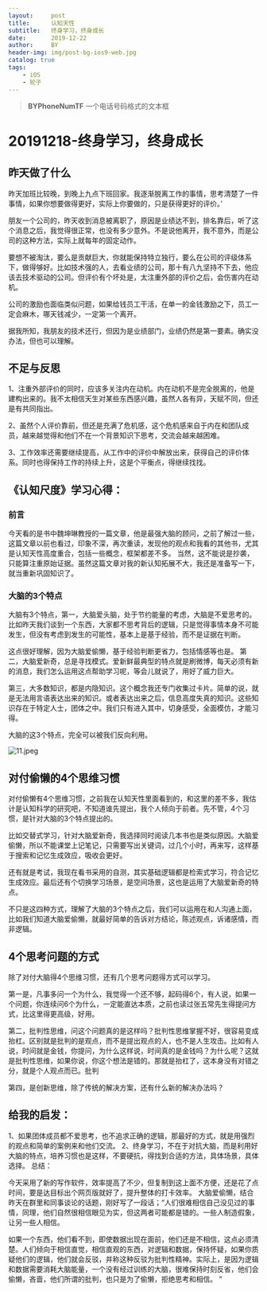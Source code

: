 ```yaml
---
layout:     post
title:      认知天性
subtitle:   终身学习，终身成长
date:       2019-12-22
author:     BY
header-img: img/post-bg-ios9-web.jpg
catalog: true
tags:
    - iOS
    - 轮子
---
```


>**BYPhoneNumTF** 一个电话号码格式的文本框

# 20191218-终身学习，终身成长
## 昨天做了什么
昨天加班比较晚，到晚上九点下班回家。我逐渐脱离工作的事情，思考清楚了一件事情，如果你想要做得更好，实际上你要做的，只是获得更好的评价。’

朋友一个公司的，昨天收到消息被离职了，原因是业绩达不到，排名靠后，听了这个消息之后，我觉得很正常，也没有多少意外。不是说他离开，我不意外，而是公司的这种方法，实际上就每年的固定动作。

要想不被淘汰，要么是贡献巨大，你就能保持特立独行，要么在公司的评级体系下，做得够好。比如技术强的人，去看业绩的公司，那十有八九坚持不下去，他应该去技术驱动的公司。但评价有个坏处是，太注重外部的评价之后，会伤害内在动机。

公司的激励也面临类似问题，如果给钱员工干活，在单一的金钱激励之下，员工一定会麻木，哪天钱减少，一定第一个离开。

据我所知，我朋友的技术还行，但因为是业绩部门，业绩仍然是第一要素。确实没办法，但也可以理解。

## 不足与反思
1、注重外部评价的同时，应该多关注内在动机。内在动机不是完全脱离的，他是建构出来的。我不太相信天生对某些东西感兴趣，虽然人各有异，天赋不同，但还是有共同指出。

2、虽然个人评价靠前，但还是充满了危机感，这个危机感来自于内在和团队成员，越来越觉得和他们不在一个背景知识下思考，交流会越来越困难。

3、工作效率还需要继续提高，从工作中的评价中解放出来，获得自己的评价体系。同时也得保持工作的持续上升，这是个平衡点，得继续找找。

## 《认知尺度》学习心得：
### 前言
今天看的是书中魏坤琳教授的一篇文章，他是最强大脑的顾问，之前了解过一些，这篇文章以前也看过，印象不深，再次重读，发现他的观点和我看的其他书，尤其是认知天性高度重合，包括一些概念，框架都差不多。
当然，这不能说是抄袭，只能算注重原始证据。虽然这篇文章对我的新认知拓展不大，我还是准备写一下，就当重新巩固知识了。

### 大脑的3个特点
大脑有3个特点，第一，大脑爱头脑，处于节约能量的考虑，大脑是不爱思考的。比如昨天我们谈到一个东西，大家都不思考背后的逻辑，只是觉得事情本身不可能发生，但没有考虑到发生的可能性，基本上是基于经验，而不是证据在判断。

这点很好理解，因为大脑爱偷懒，基于经验判断更省力，包括情感等也是。
第二，大脑爱新奇，总是寻找模式。爱新鲜最典型的特点就是刷微博，每天必须有新的消息，我们怎么运用这点帮助学习呢，等会儿就说了，用好了威力巨大。

第三，大多数知识，都是内隐知识。这个概念我还专门收集过卡片。简单的说，就是无法用言语表达出来的知识。或者表达出来之后，信息高度失真的知识。这些知识存在于特定人士，团体之中。我们只有进入其中，切身感受，全面模仿，才能习得。

大脑的这3个特点，完全可以被我们反向利用。

![11.jpeg](https://i.loli.net/2019/12/22/2fkAdToCzPtvNZs.jpg)

## 对付偷懒的4个思维习惯
对付偷懒有4个思维习惯，之前我在认知天性里面看到的，和这里的差不多，我估计是认知科学的研究吧，不知道谁先提出，我个人倾向于前者。先不管，4个习惯，是针对大脑的3个特点提出的。

比如交替式学习，针对大脑爱新奇，我选择同时阅读几本书也是类似原因。大脑爱偷懒，所以不能课堂上记笔记，只需要写出关键词，过几个小时，再来写，这样基于搜索和记忆生成效应，吸收会更好。

还有就是考试，我现在看书采用的自测，其实基础逻辑都是检索式学习，符合记忆生成效应。最后还有个切换学习场景，是空间场景，这也是运用了大脑爱新奇的特点。

不只是这四种方式，理解了大脑的3个特点之后，我们可以运用在和人沟通上面，比如我们知道大脑爱偷懒，就最好简单的告诉对方结论，陈述观点，诉诸感情，而非逻辑。

## 4个思考问题的方式
除了对付大脑得4个思维习惯，还有几个思考问题得方式可以学习。

第一是，凡事多问一个为什么，我觉得一个还不够，起码得6个，有人说，如果一个问题，你连续问6个为什么，一定能直达本质，之前也读过张五常先生得提问方式，比这里得更高级，好用。

第二，批判性思维，问这个问题真的是这样吗？批判性思维掌握不好，很容易变成抬杠。区别就是批判的是观点，而不是提出观点的人，也不是人生攻击。比如有人说，时间就是金钱，你提问，为什么这样说，时间真的是金钱吗？为什么呢？这就是批判性思维，如果你说，你这个想法是错的。那就是抬杠了，这本身没有对错之分，就是个人观点而已。批判

第四，是创新思维，除了传统的解决方案，还有什么新的解决办法吗？

## 给我的启发：
1、如果团体成员都不爱思考，也不追求正确的逻辑，那最好的方式，就是用强烈的观点和简单的案例来和他们交流。
2、终身学习，不在于对抗大脑，而是利用好大脑的特点，培养习惯也是这样，不要硬抗，得找到合适的方法，具体场景，具体选择。
总结：

今天采用了新的写作软件，效率提高了不少，但复制到这上面不方便，还是花了点时间，要是达目标出个网页版就好了，提升整体的打卡效率。
大脑爱偷懒，结合昨天在群里和同事谈论的话题，刚好写了一段话；“人们很难相信自己没见过的事情，同理，他们自然很相信眼见为实，但这两者可能都是错的。一些人制造假象，让另一些人相信。

如果一个东西，他们看不到，即使数据出现在面前，他们还是不相信，这点必须清楚。人们倾向于相信直觉，相信直观的东西，对逻辑和数据，保持怀疑，如果你质疑他们的逻辑，他们就会反驳，并称这种反驳为批判性精神。实际上，是因为逻辑和数据需要消耗大脑能量，一个没有经过训练的大脑，很难保持时刻反省，他们会偷懒，吝啬，他们所谓的批判，也只是为了偷懒，拒绝思考和相信。  ”